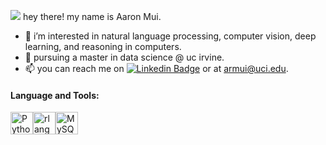 ![](https://user-images.githubusercontent.com/18350557/176309783-0785949b-9127-417c-8b55-ab5a4333674e.gif) hey there! my name is Aaron Mui.


- 👀 i’m interested in natural language processing, computer vision, deep learning, and reasoning in computers.
- 🌱 pursuing a master in data science @ uc irvine.
- 📫 you can reach me on [![Linkedin Badge](https://img.shields.io/badge/-aaronmui-blue?style=flat&logo=Linkedin&logoColor=white)](https://www.linkedin.com/in/aaron-mui/) or at [armui@uci.edu](mailto:armui@uci.edu).


#### Language and Tools:

<p align="left">
<a href="https://www.python.org/" target="_blank" rel="noreferrer"><img src="https://raw.githubusercontent.com/danielcranney/readme-generator/main/public/icons/skills/python-colored.svg" width="36" height="36" alt="Python" /></a><a href="https://www.r-project.org/" target="_blank" rel="noreferrer"><img src="https://raw.githubusercontent.com/danielcranney/readme-generator/main/public/icons/skills/rlang-colored.svg" width="36" height="36" alt="rlang" /></a><a href="https://www.mysql.com/" target="_blank" rel="noreferrer"><img src="https://raw.githubusercontent.com/danielcranney/readme-generator/main/public/icons/skills/mysql-colored.svg" width="36" height="36" alt="MySQL" /></a>
</p>

<!---
aamui/aamui is a ✨ special ✨ repository because its `README.md` (this file) appears on your GitHub profile.
You can click the Preview link to take a look at your changes.
--->
